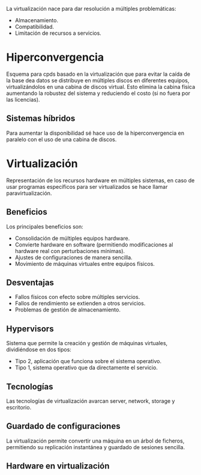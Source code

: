 La virtualización nace para dar resolución a múltiples problemáticas:
- Almacenamiento.
- Compatibilidad.
- Limitación de recursos a servicios.
# Hiperconvergencia
Esquema para cpds basado en la virtualización que para evitar la caída de la base dea datos se distribuye en múltiples discos en diferentes equipos, virtualizándolos en una cabina de discos virtual. Esto elimina la cabina física aumentando la robustez del sistema y reduciendo el costo (si no fuera por las licencias).
## Sistemas híbridos
Para aumentar la disponibilidad sé hace uso de la hiperconvergencia en paralelo con el uso de una cabina de discos.
# Virtualización
Representación de los recursos hardware en múltiples sistemas, en caso de usar programas específicos para ser virtualizados se hace llamar paravirtualización.
## Beneficios
Los principales beneficios son:
- Consolidación de múltiples equipos hardware.
- Convierte hardware en software (permitiendo modificaciones al hardware real con perturbaciones mínimas).
- Ajustes de configuraciones de manera sencilla.
- Movimiento de máquinas virtuales entre equipos físicos.
## Desventajas
- Fallos físicos con efecto sobre múltiples servicios.
- Fallos de rendimiento se extienden a otros servicios.
- Problemas de gestión de almacenamiento.
## Hypervisors
Sistema que permite la creación y gestión de máquinas virtuales, dividiéndose en dos tipos:
- Tipo 2, aplicación que funciona sobre el sistema operativo.
- Tipo 1, sistema operativo que da directamente el servicio.
## Tecnologías
Las tecnologías de virtualización avarcan server, network, storage y escritorio.
## Guardado de configuraciones
La virtualización permite convertir una máquina en un árbol de ficheros, permitiendo su replicación instantánea y guardado de sesiones sencilla.
## Hardware en virtualización
